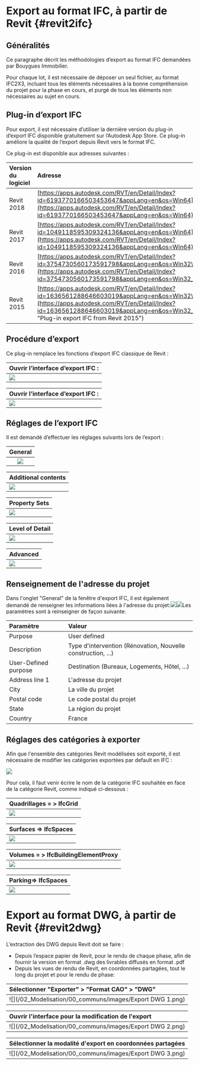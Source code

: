 # Export au format IFC, à partir de Revit {#revit2ifc}

## Généralités

Ce paragraphe décrit les méthodologies d’export au format IFC demandées par Bouygues Immobilier.

Pour chaque lot, il est nécessaire de déposer un seul fichier, au format IFC2X3, incluant tous les éléments nécessaires à la bonne compréhension du projet pour la phase en cours, et purgé de tous les éléments non nécessaires au sujet en cours.

## Plug-in d’export IFC

Pour export, il est nécessaire d’utiliser la dernière version du plug-in d’export IFC disponible gratuitement sur l’Autodesk App Store. Ce plug-in améliore la qualité de l’export depuis Revit vers le format IFC.

Ce plug-in est disponible aux adresses suivantes :

| Version du logiciel | Adresse |
| :--- | :--- |
| Revit 2018 | [https://apps.autodesk.com/RVT/en/Detail/Index?id=6193770166503453647&appLang=en&os=Win64](https://apps.autodesk.com/RVT/en/Detail/Index?id=6193770166503453647&appLang=en&os=Win64) |
| Revit 2017 | [https://apps.autodesk.com/RVT/en/Detail/Index?id=1049118595309324136&appLang=en&os=Win64](https://apps.autodesk.com/RVT/en/Detail/Index?id=1049118595309324136&appLang=en&os=Win64) |
| Revit 2016 | [https://apps.autodesk.com/RVT/en/Detail/Index?id=3754730560173591798&appLang=en&os=Win32\_64](https://apps.autodesk.com/RVT/en/Detail/Index?id=3754730560173591798&appLang=en&os=Win32_64) |
| Revit 2015 | [https://apps.autodesk.com/RVT/en/Detail/Index?id=1636561288646603019&appLang=en&os=Win32\_64](https://apps.autodesk.com/RVT/en/Detail/Index?id=1636561288646603019&appLang=en&os=Win32_64 "Plug-in export IFC from Revit 2015") |

## Procédure d’export

Ce plug-in remplace les fonctions d’export IFC classique de Revit :

| Ouvrir l’interface d’export IFC : |
| :--- |
| ![](/02_Modelisation/00_communs/images/Export_01.png) |



| Ouvrir l’interface d’export IFC : |
| :--- |
| ![](/02_Modelisation/00_communs/images/Export_01.png) |

## Réglages de l’export IFC

Il est demandé d’effectuer les réglages suivants lors de l’export :

| General |
| :---: |
| ![](/02_Modelisation/00_communs/images/Export_03.png) |

| Additional contents |
| :--- |
| ![](/02_Modelisation/00_communs/images/Export_04.png) |

| Property Sets |
| :--- |
| ![](/02_Modelisation/00_communs/images/Export_05.png) |

| Level of Detail |
| :--- |
| ![](/02_Modelisation/00_communs/images/Export_06.png) |

| Advanced |
| :--- |
| ![](/02_Modelisation/00_communs/images/Export_07.png) |

## Renseignement de l'adresse du projet

Dans l'onglet "General" de la fenêtre d'export IFC, il est également demandé de renseigner les informations liées à l'adresse du projet:![](/02_Modelisation/00_communs/images/Adresse1.PNG)![](/02_Modelisation/00_communs/images/Adresse2.PNG)Les paramètres sont à reinseigner de façon suivante:

| Paramètre | Valeur |
| :--- | :--- |
| Purpose | User defined |
| Description | Type d'intervention \(Rénovation, Nouvelle construction, ...\) |
| User-Defined purpose | Destination \(Bureaux, Logements, Hôtel, ...\) |
| Address line 1 | L'adresse du projet |
| City | La ville du projet |
| Postal code | Le code postal du projet |
| State | La région du projet |
| Country | France |

## Réglages des catégories à exporter

Afin que l'ensemble des catégories Revit modélisées soit exporté, il est nécessaire de modifier les catégories exportées par default en IFC :

![](/02_Modelisation/00_communs/images/Export_08.png)

Pour cela, il faut venir écrire le nom de la catégorie IFC souhaitée en face de la catégorie Revit, comme indiqué ci-dessous :

| Quadrillages = &gt; IfcGrid |
| :--- |
| ![](/02_Modelisation/00_communs/images/Export_09.png) |

| Surfaces =&gt; IfcSpaces |
| :--- |
| ![](/02_Modelisation/00_communs/images/Export_10.png) |

| Volumes = &gt; IfcBuildingElementProxy |
| :--- |
| ![](/02_Modelisation/00_communs/images/Export_11.png) |

| Parking=&gt; IfcSpaces |
| :--- |
| ![](/02_Modelisation/00_communs/images/Export_12.png) |

# Export au format DWG, à partir de Revit {#revit2dwg}

L’extraction des DWG depuis Revit doit se faire :

* Depuis l’espace papier de Revit, pour le rendu de chaque phase, afin de fournir la version en format .dwg des livrables diffusés en format .pdf
* Depuis les vues de rendu de Revit, en coordonnées partagées, tout le long du projet et pour le rendu de phase:

| Sélectionner "Exporter" &gt; "Format CAO" &gt; "DWG" |
| :--- |
| ![](/02_Modelisation/00_communs/images/Export DWG 1.png) |

| Ouvrir l'interface pour la modification de l'export |
| :--- |
| ![](/02_Modelisation/00_communs/images/Export DWG 2.png) |

| Sélectionner la modalité d'export en coordonnées partagées |
| :--- |
| ![](/02_Modelisation/00_communs/images/Export DWG 3.png) |





